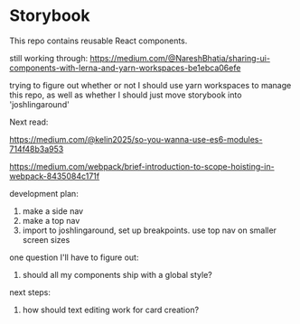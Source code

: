 # Storybook

This repo contains reusable React components.

still working through: https://medium.com/@NareshBhatia/sharing-ui-components-with-lerna-and-yarn-workspaces-be1ebca06efe

trying to figure out whether or not I should use yarn workspaces to manage this repo,
as well as whether I should just move storybook into 'joshlingaround'

Next read:

https://medium.com/@kelin2025/so-you-wanna-use-es6-modules-714f48b3a953

https://medium.com/webpack/brief-introduction-to-scope-hoisting-in-webpack-8435084c171f

development plan:

1. make a side nav
1. make a top nav
1. import to joshlingaround, set up breakpoints. use top nav on smaller screen sizes

one question I'll have to figure out:

1. should all my components ship with a global style?

next steps:

1. how should text editing work for card creation?
